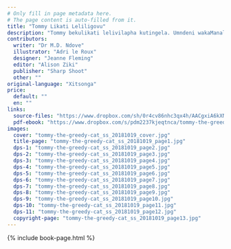 ```yaml
---
# Only fill in page metadata here.
# The page content is auto-filled from it.
title: "Tommy Likati Leliligovu"
description: "Tommy bekulikati lelivilapha kutingela. Umndeni wakaManala wavakasha. Wasala wadla kudla konkhe lebekukhona. Wakhuluphala kakhulu."
contributors:
  writer: "Dr M.D. Ndove"
  illustrator: "Adri le Roux"
  designer: "Jeanne Fleming"
  editor: "Alison Ziki"
  publisher: "Sharp Shoot"
  other: ""
original-language: "Xitsonga"
price:
  default: ""
  en: ""
links:
  source-files: "https://www.dropbox.com/sh/0r4cv86nhc3qx4h/AACgxiA6kXN0UTobH63Zsc8ha?dl=0"
  pdf-ebook: "https://www.dropbox.com/s/pdm2237kjeqtnca/tommy-the-greedy_ss_20181019.pdf?dl=0"
images:
  cover: "tommy-the-greedy-cat_ss_20181019_cover.jpg"
  title-page: "tommy-the-greedy-cat_ss_20181019_page1.jpg"
  dps-1: "tommy-the-greedy-cat_ss_20181019_page2.jpg"
  dps-2: "tommy-the-greedy-cat_ss_20181019_page3.jpg"
  dps-3: "tommy-the-greedy-cat_ss_20181019_page4.jpg"
  dps-4: "tommy-the-greedy-cat_ss_20181019_page5.jpg"
  dps-5: "tommy-the-greedy-cat_ss_20181019_page6.jpg"
  dps-6: "tommy-the-greedy-cat_ss_20181019_page7.jpg"
  dps-7: "tommy-the-greedy-cat_ss_20181019_page8.jpg"
  dps-8: "tommy-the-greedy-cat_ss_20181019_page9.jpg"
  dps-9: "tommy-the-greedy-cat_ss_20181019_page10.jpg"
  dps-10: "tommy-the-greedy-cat_ss_20181019_page11.jpg"
  dps-11: "tommy-the-greedy-cat_ss_20181019_page12.jpg"
  copyright-page: "tommy-the-greedy-cat_ss_20181019_page13.jpg"
---
```


{% include book-page.html %}


